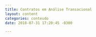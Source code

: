 ```yaml
---
title: Contratos em Análise Transacional
layout: content
categories: conteudo
date: 2018-07-31 17:20:45 -0300

---
```

